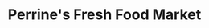 ---
title: "Perrine's Fresh Food Market"
url: /port-orange/perrines-fresh-food-market/
shop: Supermarkt
---